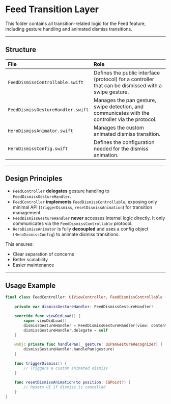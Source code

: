 # Feed Transition Layer

This folder contains all transition-related logic for the Feed feature, including gesture handling and animated dismiss transitions.

---

## Structure

| File | Role |
|:----|:-----|
| `FeedDismissControllable.swift` | Defines the public interface (protocol) for a controller that can be dismissed with a swipe gesture. |
| `FeedDismissGestureHandler.swift` | Manages the pan gesture, swipe detection, and communicates with the controller via the protocol. |
| `HeroDismissAnimator.swift` | Manages the custom animated dismiss transition. |
| `HeroDismissConfig.swift` | Defines the configuration needed for the dismiss animation. |

---

## Design Principles

- `FeedController` **delegates** gesture handling to `FeedDismissGestureHandler`.
- `FeedController` **implements** `FeedDismissControllable`, exposing only minimal API (`triggerDismiss`, `resetDismissAnimation`) for transition management.
- `FeedDismissGestureHandler` **never** accesses internal logic directly. It only communicates via the `FeedDismissControllable` protocol.
- `HeroDismissAnimator` is fully **decoupled** and uses a config object (`HeroDismissConfig`) to animate dismiss transitions.
  
This ensures:
- Clear separation of concerns
- Better scalability
- Easier maintenance

---

## Usage Example

```swift
final class FeedController: UIViewController, FeedDismissControllable {
    
    private var dismissGestureHandler: FeedDismissGestureHandler!

    override func viewDidLoad() {
        super.viewDidLoad()
        dismissGestureHandler = FeedDismissGestureHandler(view: contentView, backgroundOverlay: backgroundOverlayView)
        dismissGestureHandler.delegate = self
    }
    
    @objc private func handlePan(_ gesture: UIPanGestureRecognizer) {
        dismissGestureHandler.handlePan(gesture)
    }
    
    func triggerDismiss() {
        // Triggers a custom animated dismiss
    }
    
    func resetDismissAnimation(to position: CGPoint?) {
        // Resets UI if dismiss is cancelled
    }
}
